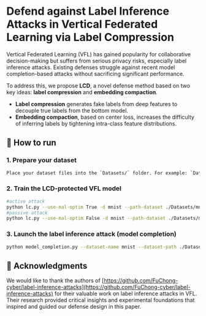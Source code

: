 # Defend against Label Inference Attacks in Vertical Federated Learning via Label Compression
Vertical Federated Learning (VFL) has gained popularity for collaborative decision-making but suffers from serious privacy risks, especially label inference attacks. Existing defenses struggle against recent model completion-based attacks without sacrificing significant performance.

To address this, we propose **LCD**, a novel defense method based on two key ideas: **label compression** and **embedding compaction**. 
- **Label compression** generates fake labels from deep features to decouple true labels from the bottom model.  
- **Embedding compaction**, based on center loss, increases the difficulty of inferring labels by tightening intra-class feature distributions.  

## 🚀 How to run
### 1. Prepare your dataset
```bash
Place your dataset files into the `Datasets/` folder. For example: `Datasets/mnist`.
```
### 2. Train the LCD-protected VFL model
```bash
#active attack
python lc.py --use-mal-optim True -d mnist --path-dataset ./Datasets/mnist --epochs 100 --lr 5e-2 --half 14 --batch-size 128 --gpu_id 1 --weight_cent 10
#passive attack
python lc.py --use-mal-optim False -d mnist --path-dataset ./Datasets/mnist --epochs 100 --lr 5e-2 --half 14 --batch-size 128 --gpu_id 1 --weight_cent 10
```
### 3. Launch the label inference attack (model completion)
```bash
python model_completion.py --dataset-name mnist --dataset-path ./Datasets/mnist --n-labeled 400 --party-num 2 --half 14 --k 5 --resume-dir ./baselines/saved_models/ --resume-name model.pth --print-to-txt 1 --epochs 50 --gpu_id 1
```


## 📃 Acknowledgments

We would like to thank the authors of [https://github.com/FuChong-cyber/label-inference-attacks](https://github.com/FuChong-cyber/label-inference-attacks) for their valuable work on label inference attacks in VFL. Their research provided critical insights and experimental foundations that inspired and guided our defense design in this paper.
